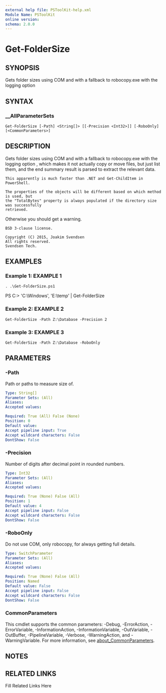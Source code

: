 ```yaml
---
external help file: PSToolKit-help.xml
Module Name: PSToolKit
online version: 
schema: 2.0.0
---
```


# Get-FolderSize

## SYNOPSIS

Gets folder sizes using COM and with a fallback to robocopy.exe with the logging option

## SYNTAX

### __AllParameterSets

```
Get-FolderSize [-Path] <String[]> [[-Precision <Int32>]] [-RoboOnly] [<CommonParameters>]
```

## DESCRIPTION

Gets folder sizes using COM and with a fallback to robocopy.exe with the logging option
,
    which makes it not actually copy or move files, but just list them, and the end
    summary result is parsed to extract the relevant data.

    This apparently is much faster than .NET and Get-ChildItem in PowerShell.

    The properties of the objects will be different based on which method is used, but
    the "TotalBytes" property is always populated if the directory size was successfully
    retrieved.
Otherwise you should get a warning.

    BSD 3-clause license.

    Copyright (C) 2015, Joakim Svendsen
    All rights reserved.
    Svendsen Tech.


## EXAMPLES

### Example 1: EXAMPLE 1

```
. .\Get-FolderSize.ps1
```

PS C:\> 'C:\Windows', 'E:\temp' | Get-FolderSize





### Example 2: EXAMPLE 2

```
Get-FolderSize -Path Z:\Database -Precision 2
```







### Example 3: EXAMPLE 3

```
Get-FolderSize -Path Z:\Database -RoboOnly
```








## PARAMETERS

### -Path

Path or paths to measure size of.

```yaml
Type: String[]
Parameter Sets: (All)
Aliases: 
Accepted values: 

Required: True (All) False (None)
Position: 0
Default value: 
Accept pipeline input: True
Accept wildcard characters: False
DontShow: False
```

### -Precision

Number of digits after decimal point in rounded numbers.

```yaml
Type: Int32
Parameter Sets: (All)
Aliases: 
Accepted values: 

Required: True (None) False (All)
Position: 1
Default value: 4
Accept pipeline input: False
Accept wildcard characters: False
DontShow: False
```

### -RoboOnly

Do not use COM, only robocopy, for always getting full details.

```yaml
Type: SwitchParameter
Parameter Sets: (All)
Aliases: 
Accepted values: 

Required: True (None) False (All)
Position: Named
Default value: False
Accept pipeline input: False
Accept wildcard characters: False
DontShow: False
```


### CommonParameters

This cmdlet supports the common parameters: -Debug, -ErrorAction, -ErrorVariable, -InformationAction, -InformationVariable, -OutVariable, -OutBuffer, -PipelineVariable, -Verbose, -WarningAction, and -WarningVariable. For more information, see [about_CommonParameters](http://go.microsoft.com/fwlink/?LinkID=113216).

## NOTES



## RELATED LINKS

Fill Related Links Here

